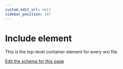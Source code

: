 ```yaml
---
custom_edit_url: null
sidebar_position: 107
---
```

# Include element
This is the top-level container element for every wxi file.

[Edit the schema for this page](https://github.com/wixtoolset/web/blob/master/src/xsd4/wix.xsd)